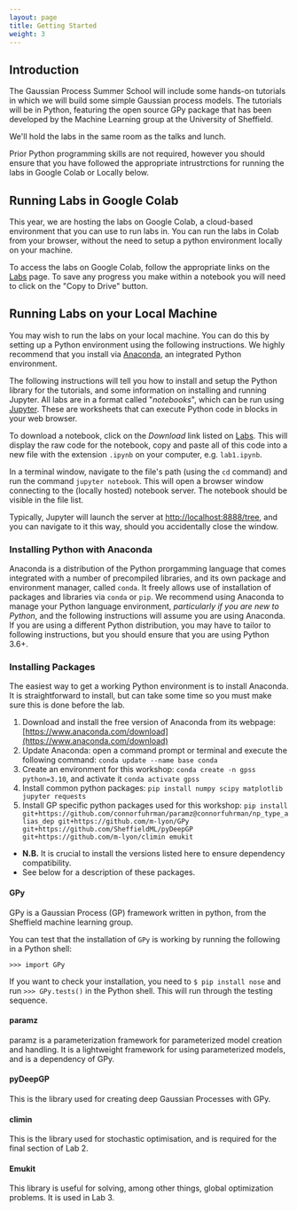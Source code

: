 ```yaml
---
layout: page
title: Getting Started
weight: 3
---
```



## Introduction 

The Gaussian Process Summer School will include some hands-on tutorials in which we will build some simple Gaussian process models. The tutorials will be in Python, featuring the open source GPy package that has been developed by the Machine Learning group at the University of Sheffield.

We'll hold the labs in the same room as the talks and lunch.

Prior Python programming skills are not required, however you should ensure that you have followed the appropriate intrustrctions for running the labs in Google Colab or Locally below.

## Running Labs in Google Colab

This year, we are hosting the labs on Google Colab, a cloud-based environment that you can use to run labs in. You can run the labs in Colab from your browser, without the need to setup a python environment locally on your machine.

To access the labs on Google Colab, follow the appropriate links on the [Labs](./labs) page. To save any progress you make within a notebook you will need to click on the "Copy to Drive" button.

## Running Labs on your Local Machine

You may wish to run the labs on your local machine. You can do this by setting up a Python environment using the following instructions. We highly recommend that you install via [Anaconda](https://www.anaconda.com/download), an integrated Python environment.

The following instructions will tell you how to install and setup the Python library for the tutorials, and some information on installing and running Jupyter. All labs are in a format called "_notebooks_", which can be run using [Jupyter](https://jupyter.org). These are worksheets that can execute Python code in blocks in your web browser.

To download a notebook, click on the _Download_ link listed on [Labs](./labs). This will display the raw code for the notebook, copy and paste all of this code into a new file with the extension `.ipynb` on your computer, e.g. `lab1.ipynb`.

In a terminal window, navigate to the file's path (using the `cd` command) and run the command `jupyter notebook`. This will open a browser window connecting to the (locally hosted) notebook server. The notebook should be visible in the file list.

Typically, Jupyter will launch the server at [http://localhost:8888/tree](http://localhost:8888/tree), and you can navigate to it this way, should you accidentally close the window.

### Installing Python with Anaconda

Anaconda is a distribution of the Python prorgamming language that comes integrated with a number of precompiled libraries, and its own package and environment manager, called `conda`. It freely allows use of installation of packages and libraries via `conda` or `pip`. We recommend using Anaconda to manage your Python language environment, _particularly if you are new to Python_, and the following instructions will assume you are using Anaconda. If you are using a different Python distribution, you may have to tailor to following instructions, but you should ensure that you are using Python 3.6+.

### Installing Packages

The easiest way to get a working Python environment is to install Anaconda. It is straightforward to install, but can take some time so you must make sure this is done before the lab.

1. Download and install the free version of Anaconda from its webpage: [https://www.anaconda.com/download](https://www.anaconda.com/download)
2. Update Anaconda: open a command prompt or terminal and execute the following command: `conda update --name base conda`
3. Create an environment for this workshop: `conda create -n gpss python=3.10`, and activate it `conda activate gpss`
4. Install common python packages: `pip install numpy scipy matplotlib jupyter requests`
5. Install GP specific python packages used for this workshop: `pip install git+https://github.com/connorfuhrman/paramz@connorfuhrman/np_type_alias_dep git+https://github.com/m-lyon/GPy git+https://github.com/SheffieldML/pyDeepGP git+https://github.com/m-lyon/climin emukit`
  - **N.B.** It is crucial to install the versions listed here to ensure dependency compatibility.
  - See below for a description of these packages.


#### GPy

GPy is a Gaussian Process (GP) framework written in python, from the Sheffield machine learning group.

You can test that the installation of `GPy` is working by running the following in a Python shell:
```
>>> import GPy
```
If you want to check your installation, you need to `$ pip install nose` and run `>>> GPy.tests()` in the Python shell. This will run through the testing sequence.

#### paramz

paramz is a parameterization framework for parameterized model creation and handling. It is a lightweight framework for using parameterized models, and is a dependency of GPy.

#### pyDeepGP

This is the library used for creating deep Gaussian Processes with GPy.

#### climin

This is the library used for stochastic optimisation, and is required for the final section of Lab 2.

#### Emukit

This library is useful for solving, among other things, global optimization problems. It is used in Lab 3.
